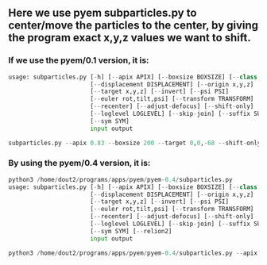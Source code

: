 ## Here we use pyem subparticles.py to center/move the particles to the center, by giving the program exact x,y,z values we want to shift. 
### If we use the pyem/0.1 version, it is: 
```py
usage: subparticles.py [-h] [--apix APIX] [--boxsize BOXSIZE] [--class CLS]
                       [--displacement DISPLACEMENT] [--origin x,y,z]
                       [--target x,y,z] [--invert] [--psi PSI]
                       [--euler rot,tilt,psi] [--transform TRANSFORM]
                       [--recenter] [--adjust-defocus] [--shift-only]
                       [--loglevel LOGLEVEL] [--skip-join] [--suffix SUFFIX]
                       [--sym SYM]
                       input output
```

```py 
subparticles.py --apix 0.83 --boxsize 200 --target 0,0,-68 --shift-only subtracted.star subtracted_shift.star
```

### By using the pyem/0.4 version, it is: 
```py
python3 /home/dout2/programs/apps/pyem/pyem-0.4/subparticles.py
usage: subparticles.py [-h] [--apix APIX] [--boxsize BOXSIZE] [--class CLS]
                       [--displacement DISPLACEMENT] [--origin x,y,z]
                       [--target x,y,z] [--invert] [--psi PSI]
                       [--euler rot,tilt,psi] [--transform TRANSFORM]
                       [--recenter] [--adjust-defocus] [--shift-only]
                       [--loglevel LOGLEVEL] [--skip-join] [--suffix SUFFIX]
                       [--sym SYM] [--relion2]
                       input output

```

```py 
python3 /home/dout2/programs/apps/pyem/pyem-0.4/subparticles.py --apix 0.83 --boxsize 200 --target 0,0,-68 --shift-only subtracted.star subtracted_shift.star
```
